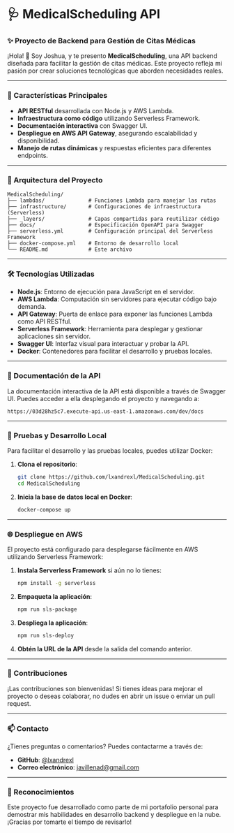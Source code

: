 
# 🩺 MedicalScheduling API

### ✨ Proyecto de Backend para Gestión de Citas Médicas

¡Hola! 👋 Soy Joshua, y te presento **MedicalScheduling**, una API backend diseñada para facilitar la gestión de citas médicas. Este proyecto refleja mi pasión por crear soluciones tecnológicas que aborden necesidades reales.

---

### 🚀 Características Principales

- **API RESTful** desarrollada con Node.js y AWS Lambda.
- **Infraestructura como código** utilizando Serverless Framework.
- **Documentación interactiva** con Swagger UI.
- **Despliegue en AWS API Gateway**, asegurando escalabilidad y disponibilidad.
- **Manejo de rutas dinámicas** y respuestas eficientes para diferentes endpoints.

---

### 🧱 Arquitectura del Proyecto

```
MedicalScheduling/
├── lambdas/              # Funciones Lambda para manejar las rutas
├── infrastructure/       # Configuraciones de infraestructura (Serverless)
├── _layers/              # Capas compartidas para reutilizar código
├── docs/                 # Especificación OpenAPI para Swagger
├── serverless.yml        # Configuración principal del Serverless Framework
├── docker-compose.yml    # Entorno de desarrollo local
└── README.md             # Este archivo
```

---

### 🛠️ Tecnologías Utilizadas

- **Node.js**: Entorno de ejecución para JavaScript en el servidor.
- **AWS Lambda**: Computación sin servidores para ejecutar código bajo demanda.
- **API Gateway**: Puerta de enlace para exponer las funciones Lambda como API RESTful.
- **Serverless Framework**: Herramienta para desplegar y gestionar aplicaciones sin servidor.
- **Swagger UI**: Interfaz visual para interactuar y probar la API.
- **Docker**: Contenedores para facilitar el desarrollo y pruebas locales.

---

### 📄 Documentación de la API

La documentación interactiva de la API está disponible a través de Swagger UI. Puedes acceder a ella desplegando el proyecto y navegando a:

```
https://03d28hz5c7.execute-api.us-east-1.amazonaws.com/dev/docs
```

---

### 🧪 Pruebas y Desarrollo Local

Para facilitar el desarrollo y las pruebas locales, puedes utilizar Docker:

1. **Clona el repositorio**:

   ```bash
   git clone https://github.com/lxandrexl/MedicalScheduling.git
   cd MedicalScheduling
   ```

2. **Inicia la base de datos local en Docker**:

   ```bash
   docker-compose up
   ```

---

### 🌐 Despliegue en AWS

El proyecto está configurado para desplegarse fácilmente en AWS utilizando Serverless Framework:

1. **Instala Serverless Framework** si aún no lo tienes:

   ```bash
   npm install -g serverless
   ```

2. **Empaqueta la aplicación**:

   ```bash
   npm run sls-package
   ```

3. **Despliega la aplicación**:

   ```bash
   npm run sls-deploy
   ```

4. **Obtén la URL de la API** desde la salida del comando anterior.

---

### 🤝 Contribuciones

¡Las contribuciones son bienvenidas! Si tienes ideas para mejorar el proyecto o deseas colaborar, no dudes en abrir un issue o enviar un pull request.

---

### 📫 Contacto

¿Tienes preguntas o comentarios? Puedes contactarme a través de:

- **GitHub**: [@lxandrexl](https://github.com/lxandrexl)
- **Correo electrónico**: [javillenad@gmail.com](mailto:javillenad@gmail.com)

---

### 🌟 Reconocimientos

Este proyecto fue desarrollado como parte de mi portafolio personal para demostrar mis habilidades en desarrollo backend y despliegue en la nube. ¡Gracias por tomarte el tiempo de revisarlo!

